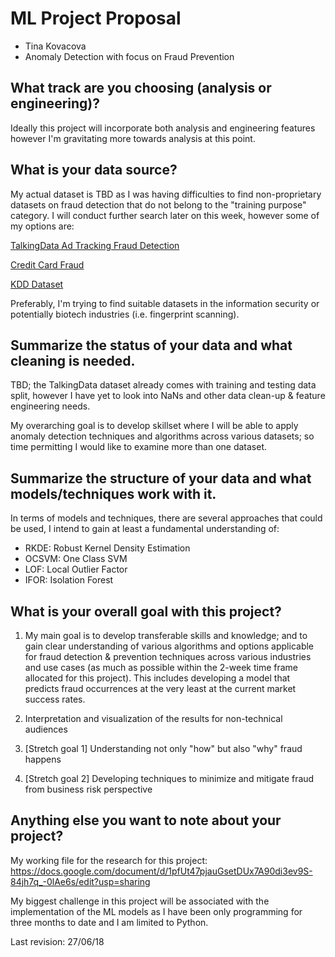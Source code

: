 # ML Project Proposal
- Tina Kovacova
- Anomaly Detection with focus on Fraud Prevention

## What track are you choosing (analysis or engineering)?
Ideally this project will incorporate both analysis and engineering features however I'm gravitating more towards analysis at this point.

## What is your data source?
My actual dataset is TBD as I was having difficulties to find non-proprietary datasets on fraud detection that do not belong to the "training purpose" category. I will conduct further search later on this week, however some of my options are:

[TalkingData Ad Tracking Fraud Detection](https://www.kaggle.com/c/talkingdata-adtracking-fraud-detection/data)

[Credit Card Fraud](https://www.kaggle.com/mlg-ulb/creditcardfraud)

[KDD Dataset](http://kdd.ics.uci.edu/databases/kddcup99/kddcup99.html)

Preferably, I'm trying to find suitable datasets in the information security or potentially biotech industries (i.e. fingerprint scanning).  

## Summarize the status of your data and what cleaning is needed.
TBD; the TalkingData dataset already comes with training and testing data split, however I have yet to look into NaNs and other data clean-up & feature engineering needs. 

My overarching goal is to develop skillset where I will be able to apply anomaly detection techniques and algorithms across various datasets; so time permitting I would like to examine more than one dataset. 

## Summarize the structure of your data and what models/techniques work with it.
In terms of models and techniques, there are several approaches that could be used, I intend to gain at least a fundamental understanding of: 

- RKDE: Robust Kernel Density Estimation
- OCSVM: One Class SVM
- LOF: Local Outlier Factor
- IFOR: Isolation Forest

## What is your overall goal with this project?
1. My main goal is to develop transferable skills and knowledge; and to gain clear understanding of various algorithms and options applicable for fraud detection & prevention techniques across various industries and use cases (as much as possible within the 2-week time frame allocated for this project). This includes developing a model that predicts fraud occurrences at the very least at the current market success rates.

2. Interpretation and visualization of the results for non-technical audiences 

3. [Stretch goal 1] Understanding not only "how" but also "why" fraud happens 

4. [Stretch goal 2] Developing techniques to minimize and mitigate fraud from business risk perspective

## Anything else you want to note about your project?
My working file for the research for this project: 
https://docs.google.com/document/d/1pfUt47pjauGsetDUx7A90di3ev9S-84jh7q_-0lAe6s/edit?usp=sharing

My biggest challenge in this project will be associated with the implementation of the ML models as I have been only programming for three months to date and I am limited to Python.  


Last revision: 27/06/18
